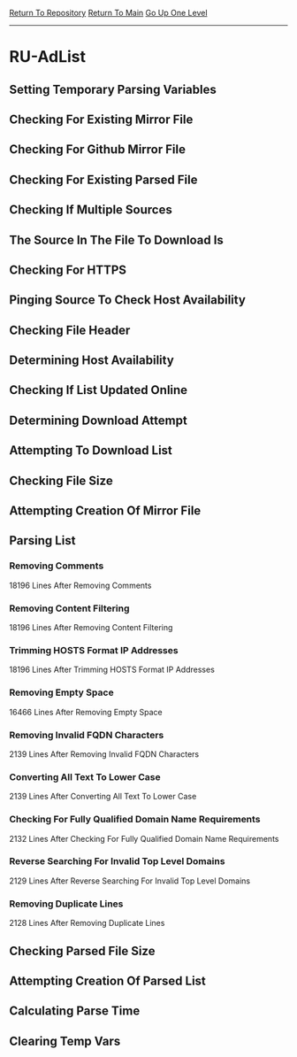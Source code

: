 [Return To Repository](https://github.com/deathbybandaid/piholeparser/)
[Return To Main](https://github.com/deathbybandaid/piholeparser/blob/master/RecentRunLogs/Mainlog.md)
[Go Up One Level](https://github.com/deathbybandaid/piholeparser/blob/master/RecentRunLogs/TopLevelScripts/30-Processing-Blacklists.md)
____________________________________
# RU-AdList
## Setting Temporary Parsing Variables
## Checking For Existing Mirror File
## Checking For Github Mirror File
## Checking For Existing Parsed File
## Checking If Multiple Sources
## The Source In The File To Download Is
## Checking For HTTPS
## Pinging Source To Check Host Availability
## Checking File Header
## Determining Host Availability
## Checking If List Updated Online
## Determining Download Attempt
## Attempting To Download List
## Checking File Size
## Attempting Creation Of Mirror File
## Parsing List
### Removing Comments
18196 Lines After Removing Comments
### Removing Content Filtering
18196 Lines After Removing Content Filtering
### Trimming HOSTS Format IP Addresses
18196 Lines After Trimming HOSTS Format IP Addresses
### Removing Empty Space
16466 Lines After Removing Empty Space
### Removing Invalid FQDN Characters
2139 Lines After Removing Invalid FQDN Characters
### Converting All Text To Lower Case
2139 Lines After Converting All Text To Lower Case
### Checking For Fully Qualified Domain Name Requirements
2132 Lines After Checking For Fully Qualified Domain Name Requirements
### Reverse Searching For Invalid Top Level Domains
2129 Lines After Reverse Searching For Invalid Top Level Domains
### Removing Duplicate Lines
2128 Lines After Removing Duplicate Lines
## Checking Parsed File Size
## Attempting Creation Of Parsed List
## Calculating Parse Time
## Clearing Temp Vars
